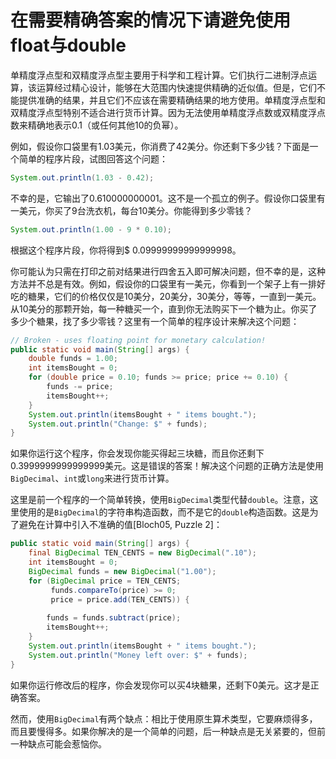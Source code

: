 # 在需要精确答案的情况下请避免使用float与double

单精度浮点型和双精度浮点型主要用于科学和工程计算。它们执行二进制浮点运算，该运算经过精心设计，能够在大范围内快速提供精确的近似值。但是，它们不能提供准确的结果，并且它们不应该在需要精确结果的地方使用。单精度浮点型和双精度浮点型特别不适合进行货币计算。因为无法使用单精度浮点数或双精度浮点数来精确地表示0.1（或任何其他10的负幂）。

例如，假设你口袋里有1.03美元，你消费了42美分。你还剩下多少钱？下面是一个简单的程序片段，试图回答这个问题：

```java
System.out.println(1.03 - 0.42);
```

不幸的是，它输出了0.610000000001。这不是一个孤立的例子。假设你口袋里有一美元，你买了9台洗衣机，每台10美分。你能得到多少零钱？

```java
System.out.println(1.00 - 9 * 0.10);
```

根据这个程序片段，你将得到$ 0.09999999999999998。

你可能认为只需在打印之前对结果进行四舍五入即可解决问题，但不幸的是，这种方法并不总是有效。例如，假设你的口袋里有一美元，你看到一个架子上有一排好吃的糖果，它们的价格仅仅是10美分，20美分，30美分，等等，一直到一美元。从10美分的那颗开始，每一种糖买一个，直到你无法购买下一个糖为止。你买了多少个糖果，找了多少零钱？这里有一个简单的程序设计来解决这个问题：

```java
// Broken - uses floating point for monetary calculation!
public static void main(String[] args) {
	double funds = 1.00;
	int itemsBought = 0;
	for (double price = 0.10; funds >= price; price += 0.10) {
		funds -= price;
		itemsBought++;
	}
	System.out.println(itemsBought + " items bought.");
	System.out.println("Change: $" + funds);
}
```

如果你运行这个程序，你会发现你能买得起三块糖，而且你还剩下0.3999999999999999美元。这是错误的答案！解决这个问题的正确方法是使用`BigDecimal`、`int`或`long`来进行货币计算。

这里是前一个程序的一个简单转换，使用`BigDecimal`类型代替`double`。注意，这里使用的是`BigDecimal`的字符串构造函数，而不是它的`double`构造函数。这是为了避免在计算中引入不准确的值[Bloch05, Puzzle 2]：

```java
public static void main(String[] args) {
	final BigDecimal TEN_CENTS = new BigDecimal(".10");
	int itemsBought = 0;
	BigDecimal funds = new BigDecimal("1.00");
	for (BigDecimal price = TEN_CENTS;
         funds.compareTo(price) >= 0;
         price = price.add(TEN_CENTS)) {
        
		funds = funds.subtract(price);
		itemsBought++;
	}
	System.out.println(itemsBought + " items bought.");
	System.out.println("Money left over: $" + funds);
}
```

如果你运行修改后的程序，你会发现你可以买4块糖果，还剩下0美元。这才是正确答案。

然而，使用`BigDecimal`有两个缺点：相比于使用原生算术类型，它要麻烦得多，而且要慢得多。如果你解决的是一个简单的问题，后一种缺点是无关紧要的，但前一种缺点可能会惹恼你。